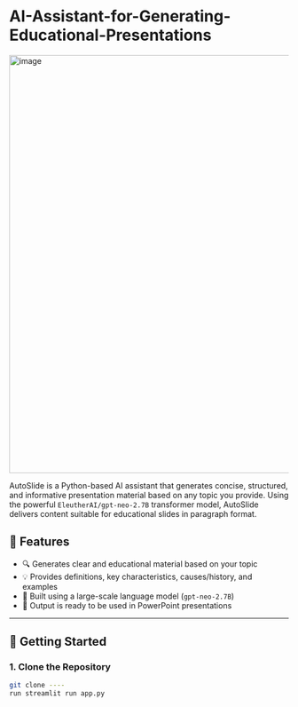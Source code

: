 # AI-Assistant-for-Generating-Educational-Presentations
<img width="1905" height="753" alt="image" src="https://github.com/user-attachments/assets/c1b7cf6b-9a5c-48b1-8ec2-1057c1728c76" />


AutoSlide is a Python-based AI assistant that generates concise, structured, and informative presentation material based on any topic you provide. Using the powerful `EleutherAI/gpt-neo-2.7B` transformer model, AutoSlide delivers content suitable for educational slides in paragraph format.

## 📌 Features

- 🔍 Generates clear and educational material based on your topic
- 💡 Provides definitions, key characteristics, causes/history, and examples
- 🧠 Built using a large-scale language model (`gpt-neo-2.7B`)
- 📝 Output is ready to be used in PowerPoint presentations


---

## 🚀 Getting Started

### 1. Clone the Repository

```bash
git clone ----
run streamlit run app.py
